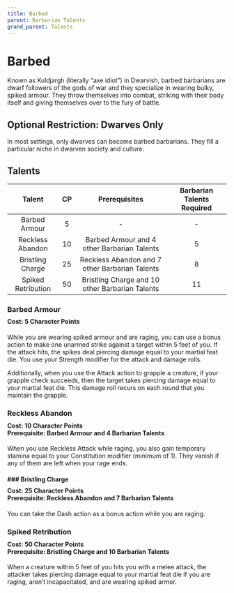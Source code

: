 ```yaml
---
title: Barbed
parent: Barbarian Talents
grand_parent: Talents
---
```


# Barbed
Known as Kuldjargh (literally “axe idiot”) in Dwarvish, barbed barbarians are dwarf followers of the gods of war and they specialize in wearing bulky, spiked armour. They throw themselves into combat, striking with their body itself and giving themselves over to the fury of battle.

## Optional Restriction: Dwarves Only
In most settings, only dwarves can become barbed barbarians. They fill a particular niche in dwarven society and culture.

## Talents

| Talent | CP | Prerequisites | Barbarian Talents Required |
|:------:|:--:|:-------------:|:---------------------:|
| Barbed Armour | 5  | - | - |
| Reckless Abandon   | 10 | Barbed Armour and 4 other Barbarian Talents | 5 |
| Bristling Charge | 25 | Reckless Abandon and 7 other Barbarian Talents | 8 |
| Spiked Retribution | 50 | Bristling Charge and 10 other Barbarian Talents | 11 |

### Barbed Armour

<div style="margin-top:-10px;"></div>

#### **Cost:** 5 Character Points
While you are wearing spiked armour and are raging, you can use a bonus action to make one unarmed strike against a target within 5 feet of you. If the attack hits, the spikes deal piercing damage equal to your martial feat die. You use your Strength modifier for the attack and damage rolls.

Additionally, when you use the Attack action to grapple a creature, if your grapple check succeeds, then the target takes piercing damage equal to your martial feat die. This damage roll recurs on each round that you maintain the grapple.

### Reckless Abandon

<div style="margin-top:-10px;"></div>

#### **Cost:** 10 Character Points<br>**Prerequisite:** Barbed Armour and 4 Barbarian Talents
When you use Reckless Attack while raging, you also gain temporary stamina equal to your Constitution modifier (minimum of 1). They vanish if any of them are left when your rage ends.

#### ### Bristling Charge

<div style="margin-top:-10px;"></div>

#### **Cost:** 25 Character Points<br>**Prerequisite:** Reckless Abandon and 7 Barbarian Talents
You can take the Dash action as a bonus action while you are raging.

### Spiked Retribution

<div style="margin-top:-10px;"></div>

#### **Cost:** 50 Character Points<br>**Prerequisite:** Bristling Charge and 10 Barbarian Talents
When a creature within 5 feet of you hits you with a melee attack, the attacker takes piercing damage equal to your martial feat die if you are raging, aren’t incapacitated, and are wearing spiked armor.
